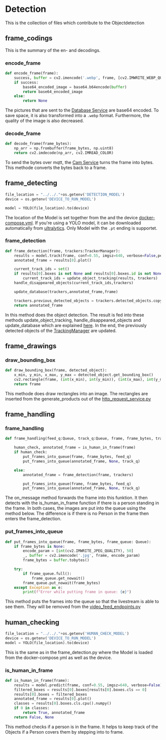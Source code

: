 # Detection
This is the collection of files which contribute to the Objectdetection
## frame_codings
This is the summary of the en- and decodings.
### encode_frame
```python
def encode_frame(frame):
    success, buffer = cv2.imencode('.webp', frame, [cv2.IMWRITE_WEBP_QUALITY, 90])
    if success:
        base64_encoded_image = base64.b64encode(buffer)
        return base64_encoded_image
    else:
        return None
```
The pictures that are sent to the [Database Service](../../../../database_service/Readme.md) are base64 encoded.
To save space, it is also transformed into a `.webp` format. Furthermore, the quality of the image is also decreased. 
### decode_frame
```python
def decode_frame(frame_bytes):
    np_arr = np.frombuffer(frame_bytes, np.uint8)
    return cv2.imdecode(np_arr, cv2.IMREAD_COLOR)
```
To send the bytes over mqtt, the [Cam Service](../../../../cam_service/Readme.md) turns the frame into bytes. This methode converts the bytes back to a frame.
## frame_detecting
```python
file_location = "../../."+os.getenv('DETECTION_MODEL')
device = os.getenv('DEVICE_TO_RUN_MODEL')

model = YOLO(file_location).to(device)
```
The location of the Model is set together from the and the device [docker-compose.yml](../../../Readme.md).
If you're using a YOLO model, it can be downloaded automatically from [ultralytics](https://github.com/ultralytics/ultralytics?tab=readme-ov-file). Only Model with the `.pt` ending is supportet.

### frame_detection
```python
def frame_detection(frame, trackers:TrackerManager):
    results = model.track(frame, conf=0.55, imgsz=640, verbose=False,persist=True)
    annotated_frame = results[0].plot()

    current_track_ids = set()
    if results[0].boxes is not None and results[0].boxes.id is not None:
        current_track_ids = update_object_tracking(results, trackers)
    handle_disappeared_objects(current_track_ids,trackers)

    update_database(trackers,annotated_frame,frame)

    trackers.previous_detected_objects = trackers.detected_objects.copy()
    return annotated_frame
```
In this method does the object detection. 
The result is fed into these methods update_object_tracking, handle_disappeared_objects and update_database which are explained [here](../tracking/Readme.md).
In the end, the previously detected objects of the [TrackingManager](../../entities/detection/Readme.md) are updated.
## frame_drawings
### draw_bounding_box
```python
def draw_bounding_box(frame, detected_object):
    x_min, y_min, x_max, y_max = detected_object.get_bounding_box()
    cv2.rectangle(frame, (int(x_min), int(y_min)), (int(x_max), int(y_max)), (49,235,216), 8)
    return frame
```
This methode does draw rectangles into an image. The rectangles are inserted from the generate_products out of the [http_request_service.py](../http_request/Readme.md)
## frame_handling
### frame_handling
```python
def frame_handling(feed_q:Queue, track_q:Queue, frame, frame_bytes, trackers:TrackerManager):

    human_check, annotated_frame = is_human_in_frame(frame)
    if human_check:
        put_frames_into_queue(frame, frame_bytes, feed_q)
        put_frames_into_queue(annotated_frame, None, track_q)

    else:
        annotated_frame = frame_detection(frame, trackers)

        put_frames_into_queue(frame, frame_bytes, feed_q)
        put_frames_into_queue(annotated_frame, None, track_q)
```
The on_message method forwards the frame into this funktion.
It then detects with the is_human_in_frame function if there is a person standing in the frame. 
In both cases, the images are put into the queue using the method below.
The difference is if there is no Person in the frame then enters the frame_detection.
### put_frames_into_queue
```python
def put_frames_into_queue(frame, frame_bytes, frame_queue: Queue):
    if frame_bytes is None:
        encode_param = [int(cv2.IMWRITE_JPEG_QUALITY), 50]
        _, buffer = cv2.imencode('.jpg', frame, encode_param)
        frame_bytes = buffer.tobytes()

    try:
        if frame_queue.full():
            frame_queue.get_nowait()
        frame_queue.put_nowait(frame_bytes)
    except Exception as e:
        print(f"Error while putting frame in queue: {e}")
```
This method puts the frames into the queue so that the livestream is able to see them.
They will be removed from the [video_feed_endpoints.py](../../api/Readme.md)
## human_checking
```python
file_location = "../../."+os.getenv('HUMAN_CHECK_MODEL')
device = os.getenv('DEVICE_TO_RUN_MODEL')
model = YOLO(file_location).to(device)
```
This is the same as in the frame_detection.py where the Model is loaded from the docker-compose.yml as well as the device.

### is_human_in_frame
```python
def is_human_in_frame(frame):
    results = model.predict(frame, conf=0.55, imgsz=640, verbose=False)
    filtered_boxes = results[0].boxes[results[0].boxes.cls == 0]
    results[0].boxes = filtered_boxes
    annotated_frame = results[0].plot()
    classes = results[0].boxes.cls.cpu().numpy()
    if 0 in classes:
        return True, annotated_frame
    return False, None
```
This method checks if a person is in the frame.
It helps to keep track of the Objects if a Person covers them by stepping into to frame.